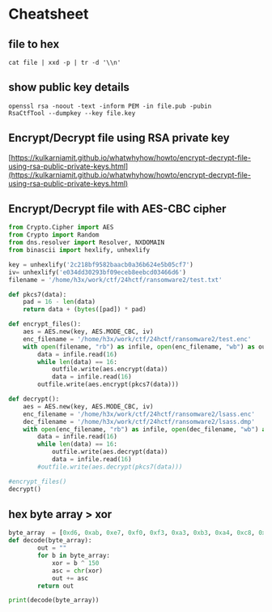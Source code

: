 # Cheatsheet

## file to hex

`cat file | xxd -p | tr -d '\\n'`

## show public key details

```
openssl rsa -noout -text -inform PEM -in file.pub -pubin
RsaCtfTool --dumpkey --key file.key

```

## Encrypt/Decrypt file using RSA private key

[https://kulkarniamit.github.io/whatwhyhow/howto/encrypt-decrypt-file-using-rsa-public-private-keys.html](https://kulkarniamit.github.io/whatwhyhow/howto/encrypt-decrypt-file-using-rsa-public-private-keys.html)

## Encrypt/Decrypt file with AES-CBC cipher

```python
from Crypto.Cipher import AES
from Crypto import Random
from dns.resolver import Resolver, NXDOMAIN
from binascii import hexlify, unhexlify

key = unhexlify('2c218bf9582baacb0a36b624e5b05cf7')
iv= unhexlify('e034dd30293bf09eceb8eebcd03466d6')
filename = '/home/h3x/work/ctf/24hctf/ransomware2/test.txt'

def pkcs7(data):
    pad = 16 - len(data)
    return data + (bytes([pad]) * pad)

def encrypt_files():
    aes = AES.new(key, AES.MODE_CBC, iv)
    enc_filename = '/home/h3x/work/ctf/24hctf/ransomware2/test.enc'
    with open(filename, "rb") as infile, open(enc_filename, "wb") as outfile:
        data = infile.read(16)
        while len(data) == 16:
            outfile.write(aes.encrypt(data))
            data = infile.read(16)
        outfile.write(aes.encrypt(pkcs7(data)))

def decrypt():
    aes = AES.new(key, AES.MODE_CBC, iv)
    enc_filename = '/home/h3x/work/ctf/24hctf/ransomware2/lsass.enc'
    dec_filename = '/home/h3x/work/ctf/24hctf/ransomware2/lsass.dmp'
    with open(enc_filename, "rb") as infile, open(dec_filename, "wb") as outfile:
        data = infile.read(16)
        while len(data) == 16:
            outfile.write(aes.decrypt(data))
            data = infile.read(16)
        #outfile.write(aes.decrypt(pkcs7(data)))

#encrypt_files()
decrypt()
```

## hex byte array > xor

```python
byte_array  = [0xd6, 0xab, 0xe7, 0xf0, 0xf3, 0xa3, 0xb3, 0xa4, 0xc8, 0xfd, 0xbb, 0xf7, 0xe7, 0xd6, 0xb3, 0xfd, 0xd6, 0xb3, 0xa0, 0xfd, 0xa0, 0xf4, 0xd6, 0xb2, 0xe3, 0xb5, 0xf0, 0xbc, 0xf4, 0xa9, 0xa5]
def decode(byte_array):
        out = ""
        for b in byte_array:
            xor = b ^ 150
            asc = chr(xor)
            out += asc
        return out

print(decode(byte_array))
```